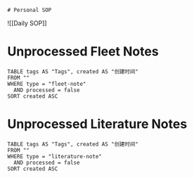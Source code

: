	# Personal SOP

![[Daily SOP]]

# Unprocessed Fleet Notes

```dataview
TABLE tags AS "Tags", created AS "创建时间"
FROM ""
WHERE type = "fleet-note"
  AND processed = false
SORT created ASC
```
# Unprocessed Literature Notes

```dataview
TABLE tags AS "Tags", created AS "创建时间"
FROM ""
WHERE type = "literature-note"
  AND processed = false
SORT created ASC
```

